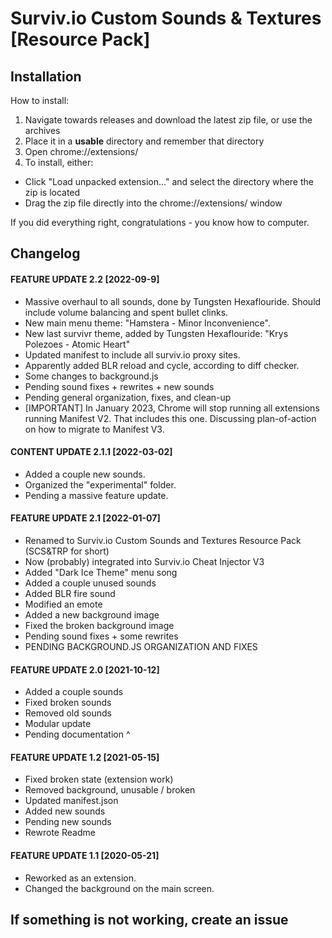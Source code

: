 # Surviv.io Custom Sounds & Textures [Resource Pack]

## Installation
How to install:

1. Navigate towards releases and download the latest zip file, or use the archives
2. Place it in a **usable** directory and remember that directory 
3. Open chrome://extensions/
4. To install, either:
  * Click "Load unpacked extension..." and select the directory where the zip is located
  * Drag the zip file directly into the chrome://extensions/ window

If you did everything right, congratulations - you know how to computer.

## Changelog
#### FEATURE UPDATE 2.2 [2022-09-9]
 * Massive overhaul to all sounds, done by Tungsten Hexaflouride. Should include volume balancing and spent bullet clinks.
 * New main menu theme: "Hamstera - Minor Inconvenience".
 * New last survivr theme, added by Tungsten Hexaflouride: "Krys Polezoes - Atomic Heart"
 * Updated manifest to include all surviv.io proxy sites.
 * Apparently added BLR reload and cycle, according to diff checker.
 * Some changes to background.js
 * Pending sound fixes + rewrites + new sounds
 * Pending general organization, fixes, and clean-up
 * [IMPORTANT] In January 2023, Chrome will stop running all extensions running Manifest V2. That includes this one. Discussing plan-of-action on how to migrate to Manifest V3.

#### CONTENT UPDATE 2.1.1 [2022-03-02]
 * Added a couple new sounds.
 * Organized the "experimental" folder.
 * Pending a massive feature update.

#### FEATURE UPDATE 2.1 [2022-01-07]
 * Renamed to Surviv.io Custom Sounds and Textures Resource Pack (SCS&TRP for short)
 * Now (probably) integrated into Surviv.io Cheat Injector V3
 * Added "Dark Ice Theme" menu song
 * Added a couple unused sounds
 * Added BLR fire sound
 * Modified an emote
 * Added a new background image
 * Fixed the broken background image
 * Pending sound fixes + some rewrites
 * PENDING BACKGROUND.JS ORGANIZATION AND FIXES

#### FEATURE UPDATE 2.0 [2021-10-12]
 * Added a couple sounds
 * Fixed broken sounds
 * Removed old sounds
 * Modular update
 * Pending documentation ^

#### FEATURE UPDATE 1.2 [2021-05-15]
 * Fixed broken state (extension work)
 * Removed background, unusable / broken
 * Updated manifest.json
 * Added new sounds
 * Pending new sounds
 * Rewrote Readme
#### FEATURE UPDATE 1.1 [2020-05-21]
 * Reworked as an extension.
 * Changed the background on the main screen.

## If something is not working, create an issue
